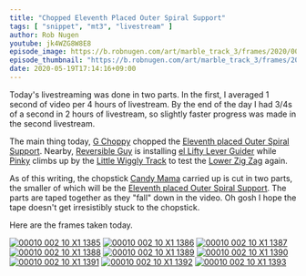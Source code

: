 ```yaml
---
title: "Chopped Eleventh Placed Outer Spiral Support"
tags: [ "snippet", "mt3", "livestream" ]
author: Rob Nugen
youtube: jk4WZG8W8E8
episode_image: https://b.robnugen.com/art/marble_track_3/frames/2020/00010_002_10_X1_1393.jpg
episode_thumbnail: "https://b.robnugen.com/art/marble_track_3/frames/2020/thumbs/00010_002_10_X1_1393.jpg"
date: 2020-05-19T17:14:16+09:00
---
```


Today's livestreaming was done in two parts.  In the first, I averaged
1 second of video per 4 hours of livestream.  By the end of the day I
had 3/4s of a second in 2 hours of livestream, so slightly faster
progress was made in the second livestream.

The main thing today, [G Choppy](/workers/g_choppy/) chopped the [Eleventh placed Outer Spiral Support](/parts/eleventh-placed-outer-spiral-support/).  Nearby, [Reversible Guy](/workers/reversible/) is installing
[el Lifty Lever Guider](/parts/el-lifty-lever-guider/) while [Pinky](/workers/pinky/) climbs up by the [Little Wiggly Track](/parts/little_wiggly_track/) to test the [Lower Zig Zag](/parts/lower_zig_zag/) again.

As of this writing, the chopstick [Candy Mama](/workers/candy_mama/) carried up is cut in two parts, the smaller of which will be the [Eleventh placed Outer Spiral Support](/parts/eleventh-placed-outer-spiral-support/).  The parts are taped together as they "fall" down in the video.  Oh gosh I hope the tape doesn't get
irresistibly stuck to the chopstick.

Here are the frames taken today.

[![00010 002 10 X1 1385](//b.robnugen.com/art/marble_track_3/frames/2019/thumbs/00010_002_10_X1_1385.jpg)](//b.robnugen.com/art/marble_track_3/frames/2019/00010_002_10_X1_1385.jpg)
[![00010 002 10 X1 1386](//b.robnugen.com/art/marble_track_3/frames/2019/thumbs/00010_002_10_X1_1386.jpg)](//b.robnugen.com/art/marble_track_3/frames/2019/00010_002_10_X1_1386.jpg)
[![00010 002 10 X1 1387](//b.robnugen.com/art/marble_track_3/frames/2019/thumbs/00010_002_10_X1_1387.jpg)](//b.robnugen.com/art/marble_track_3/frames/2019/00010_002_10_X1_1387.jpg)
[![00010 002 10 X1 1388](//b.robnugen.com/art/marble_track_3/frames/2019/thumbs/00010_002_10_X1_1388.jpg)](//b.robnugen.com/art/marble_track_3/frames/2019/00010_002_10_X1_1388.jpg)
[![00010 002 10 X1 1389](//b.robnugen.com/art/marble_track_3/frames/2019/thumbs/00010_002_10_X1_1389.jpg)](//b.robnugen.com/art/marble_track_3/frames/2019/00010_002_10_X1_1389.jpg)
[![00010 002 10 X1 1390](//b.robnugen.com/art/marble_track_3/frames/2019/thumbs/00010_002_10_X1_1390.jpg)](//b.robnugen.com/art/marble_track_3/frames/2019/00010_002_10_X1_1390.jpg)
[![00010 002 10 X1 1391](//b.robnugen.com/art/marble_track_3/frames/2019/thumbs/00010_002_10_X1_1391.jpg)](//b.robnugen.com/art/marble_track_3/frames/2019/00010_002_10_X1_1391.jpg)
[![00010 002 10 X1 1392](//b.robnugen.com/art/marble_track_3/frames/2019/thumbs/00010_002_10_X1_1392.jpg)](//b.robnugen.com/art/marble_track_3/frames/2019/00010_002_10_X1_1392.jpg)
[![00010 002 10 X1 1393](//b.robnugen.com/art/marble_track_3/frames/2019/thumbs/00010_002_10_X1_1393.jpg)](//b.robnugen.com/art/marble_track_3/frames/2019/00010_002_10_X1_1393.jpg)

